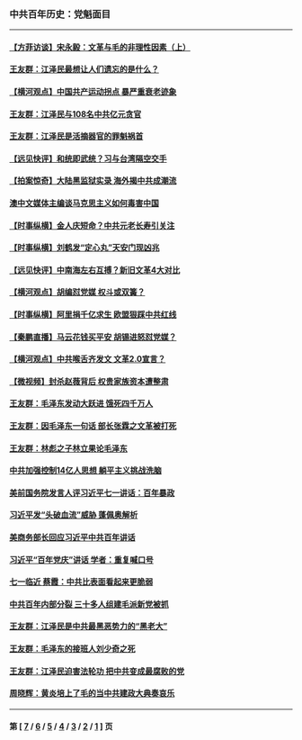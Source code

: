 ### 中共百年历史：党魁面目
---
#### [【方菲访谈】宋永毅：文革与毛的非理性因素（上）](../../pages/nf1176107/n13469956.md?06180430) 
#### [王友群：江泽民最想让人们遗忘的是什么？](../../pages/nf1176107/n13408949.md?06180430) 
#### [【横河观点】中国共产运动拐点 暴严重衰老迹象](../../pages/nf1176107/n13388333.md?06180430) 
#### [王友群：江泽民与108名中共亿元贪官](../../pages/nf1176107/n13352358.md?06180430) 
#### [王友群：江泽民是活摘器官的罪魁祸首](../../pages/nf1176107/n13336903.md?06180430) 
#### [【远见快评】和统即武统？习与台湾隔空交手](../../pages/nf1176107/n13297739.md?06180430) 
#### [【拍案惊奇】大陆黑监狱实录 海外揭中共成潮流](../../pages/nf1176107/n13288853.md?06180430) 
#### [澳中文媒体主编谈马克思主义如何毒害中国](../../pages/nf1176107/n13257387.md?06180430) 
#### [【时事纵横】金人庆短命？中共元老长寿引关注](../../pages/nf1176107/n13217934.md?06180430) 
#### [【时事纵横】刘鹤发“定心丸”天安门现凶兆](../../pages/nf1176107/n13215416.md?06180430) 
#### [【远见快评】中南海左右互搏？新旧文革4大对比](../../pages/nf1176107/n13214745.md?06180430) 
#### [【横河观点】胡编怼党媒 权斗或双簧？](../../pages/nf1176107/n13210864.md?06180430) 
#### [【时事纵横】阿里捐千亿求生 欧盟狠踩中共红线](../../pages/nf1176107/n13206431.md?06180430) 
#### [【秦鹏直播】马云花钱买平安 胡锡进怒怼党媒？](../../pages/nf1176107/n13206392.md?06180430) 
#### [【横河观点】中共喉舌齐发文 文革2.0宣言？](../../pages/nf1176107/n13201248.md?06180430) 
#### [【微视频】封杀赵薇背后 权贵家族资本遭整肃](../../pages/nf1176107/n13197798.md?06180430) 
#### [王友群：毛泽东发动大跃进 饿死四千万人](../../pages/nf1176107/n13177158.md?06180430) 
#### [王友群：因毛泽东一句话 部长张霖之文革被打死](../../pages/nf1176107/n13161711.md?06180430) 
#### [王友群：林彪之子林立果论毛泽东](../../pages/nf1176107/n13128622.md?06180430) 
#### [中共加强控制14亿人思想 躺平主义挑战洗脑](../../pages/nf1176107/n13094299.md?06180430) 
#### [美前国务院发言人评习近平七一讲话：百年暴政](../../pages/nf1176107/n13066986.md?06180430) 
#### [习近平发“头破血流”威胁 蓬佩奥解析](../../pages/nf1176107/n13063604.md?06180430) 
#### [美商务部长回应习近平中共百年讲话](../../pages/nf1176107/n13062903.md?06180430) 
#### [习近平“百年党庆”讲话 学者：重复喊口号](../../pages/nf1176107/n13061411.md?06180430) 
#### [七一临近 蔡霞：中共比表面看起来更脆弱](../../pages/nf1176107/n13056418.md?06180430) 
#### [中共百年内部分裂 三十多人组建毛派新党被抓](../../pages/nf1176107/n13044023.md?06180430) 
#### [王友群：江泽民是中共最黑恶势力的“黑老大”](../../pages/nf1176107/n13022180.md?06180430) 
#### [王友群：毛泽东的接班人刘少奇之死](../../pages/nf1176107/n12991772.md?06180430) 
#### [王友群：江泽民迫害法轮功 把中共变成最腐败的党](../../pages/nf1176107/n12947347.md?06180430) 
#### [周晓辉：黄炎培上了毛的当中共建政大典奏哀乐](../../pages/nf1176107/n12942780.md?06180430) 

---
#### 第 [ [7](./7.md?06180430) / [6](./6.md?06180430) / [5](./5.md?06180430) / [4](./4.md?06180430) / [3](./3.md?06180430) / [2](./2.md?06180430) / [1](./1.md?06180430) ] 页
